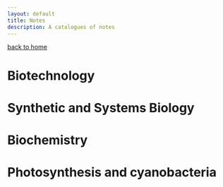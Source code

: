 ```yaml
---
layout: default
title: Notes
description: A catalogues of notes
---
```

[back to home](./index.html)

# Biotechnology


# Synthetic and Systems Biology


# Biochemistry

# Photosynthesis and cyanobacteria




